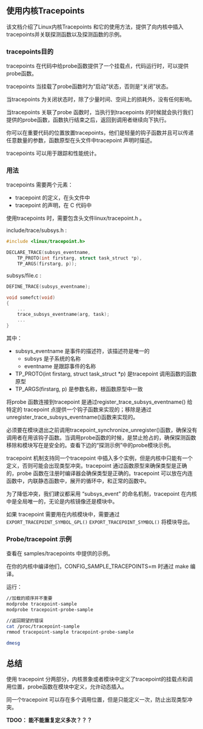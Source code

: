 ## 使用内核Tracepoints

该文档介绍了Linux内核Tracepoints 和它的使用方法，提供了向内核中插入tracepoints并关联探测函数以及探测函数的示例。



### tracepoints目的

tracepoints 在代码中给probe函数提供了一个挂载点，代码运行时，可以提供probe函数。

tracepoints 当挂载了probe函数时为“启动”状态，否则是“关闭”状态。

当tracepoints 为关闭状态时，除了少量时间、空间上的损耗外，没有任何影响。

当tracepoints 关联了probe 函数时，当执行到tracepoints 的时候就会执行我们提供的probe函数，函数执行结束之后，返回到调用者继续向下执行。

你可以在重要代码的位置放置tracepoints，他们是轻量的钩子函数并且可以传递任意数量的参数，函数原型在头文件中tracepoint 声明时描述。

tracepoints 可以用于跟踪和性能统计。



### 用法

tracepoints 需要两个元素：

* tracepoint 的定义，在头文件中
* tracepoint 的声明，在 C 代码中

使用tracepoints 时，需要包含头文件linux/tracepoint.h 。

include/trace/subsys.h :

```c
#include <linux/tracepoint.h>

DECLARE_TRACE(subsys_eventname,
	TP_PROTO(int firstarg, struct task_struct *p),
	TP_ARGS(firstarg, p));
```

subsys/file.c :

```c
DEFINE_TRACE(subsys_eventname);

void somefct(void)
{
	...
	trace_subsys_eventname(arg, task);
	...
}
```

其中：

* subsys\_eventname 是事件的描述符，该描述符是唯一的
	* subsys 是子系统的名称
	* eventname 是跟踪事件的名称
* TP\_PROTO(int firstarg, struct task\_struct \*p) 是tracepoint 调用函数的函数原型
* TP\_ARGS(firstarg, p) 是参数名称，根函数原型中一致


将probe 函数连接到tracepoint 是通过register\_trace\_subsys\_eventname() 给特定的 tracepoint 点提供一个钩子函数来实现的；移除是通过unregister\_trace\_subsys\_eventname()函数来实现的。

必须要在模块退出之前调用tracepoint\_synchronize\_unregister()函数，确保没有调用者在用该钩子函数。当调用probe函数的时候，是禁止抢占的，确保探测函数移除和模块写在是安全的。查看下边的“探测示例”中的probe模块示例。

tracepoint 机制支持同一个tracepoint 中插入多个实例，但是内核中只能有一个定义，否则可能会出现类型冲突。tracepoint 通过函数原型来确保类型是正确的，probe 函数在注册时编译器会确保类型是正确的。tracepoint 可以放在内连函数中，内联静态函数中，展开的循环中，和正常的函数中。

为了降低冲突，我们建议都采用 “subsys_event” 的命名机制，tracepoint 在内核中是全局唯一的，无论是内核镜像还是模块中。

如果 tracepoint 需要用在内核模块中，需要通过`EXPORT_TRACEPOINT_SYMBOL_GPL()` `EXPORT_TRACEPOINT_SYMBOL()` 将模块导出。



### Probe/tracepoint 示例

查看在 samples/tracepoints 中提供的示例。

在你的内核中编译他们，CONFIG_SAMPLE_TRACEPOINTS=m 时通过 make 编译。

运行：

```bash
//加载的顺序并不重要
modprobe tracepoint-sample
modprobe tracepoint-probe-sample

//返回期望的错误
cat /proc/tracepoint-sample
rmmod tracepoint-sample tracepoint-probe-sample

dmesg
```



## 总结

使用 tracepoint 分两部分，内核景象或者模块中定义了tracepoint的挂载点和调用位置，probe函数在模块中定义，允许动态插入。

同一个tracepoint 可以存在多个调用位置，但是只能定义一次，防止出现类型冲突。



**TDOO： 能不能重复定义多次？？？**






















